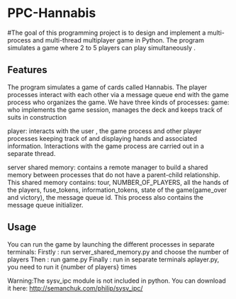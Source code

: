 # PPC-Hannabis
#The goal of this programming project is to design and implement a multi-process and multi-thread multiplayer game in Python. The program simulates a game where 2 to 5 players can play simultaneously .

## Features

The program simulates a game of cards called Hannabis. The player processes interact with each other via a message queue end with the game process who organizes the game.
We have three kinds of processes:
game: who implements the game session, manages the deck and keeps track of suits in construction

player: interacts with the user , the game process and other player processes keeping track of and displaying hands and associated information. Interactions with the game process are carried out in a separate thread. 

server shared memory: contains a remote manager to build a shared memory between processes that do not have a parent-child relationship. This shared memory contains: tour, NUMBER_OF_PLAYERS, all the hands of the players, fuse_tokens, information_tokens, state of the game(game_over and victory), the message queue id.
This process also contains the message queue initializer.

## Usage
You can run  the game by launching the different processes in separate terminals:
Firstly : run server_shared_memory.py and choose the number of players
Then : run game.py
Finally : run in separate terminals aplayer.py, you need to run it {number of players} times

Warning:The sysv_ipc module is not included in python. You can download it here:
http://semanchuk.com/philip/sysv_ipc/
